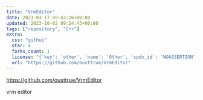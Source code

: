 ```yaml
---
title: "VrmEditor"
date: 2023-03-17 09:43:26+00:00
updated: 2023-10-02 09:24:43+00:00
tags: ["repository", "C++"]
extra:
  css: "github"
  star: 4
  forks_count: 1
  license: "{'key': 'other', 'name': 'Other', 'spdx_id': 'NOASSERTION', 'url': None, 'node_id': 'MDc6TGljZW5zZTA='}"
  url: "https://github.com/ousttrue/VrmEditor"
---
```


<https://github.com/ousttrue/VrmEditor>

vrm editor
